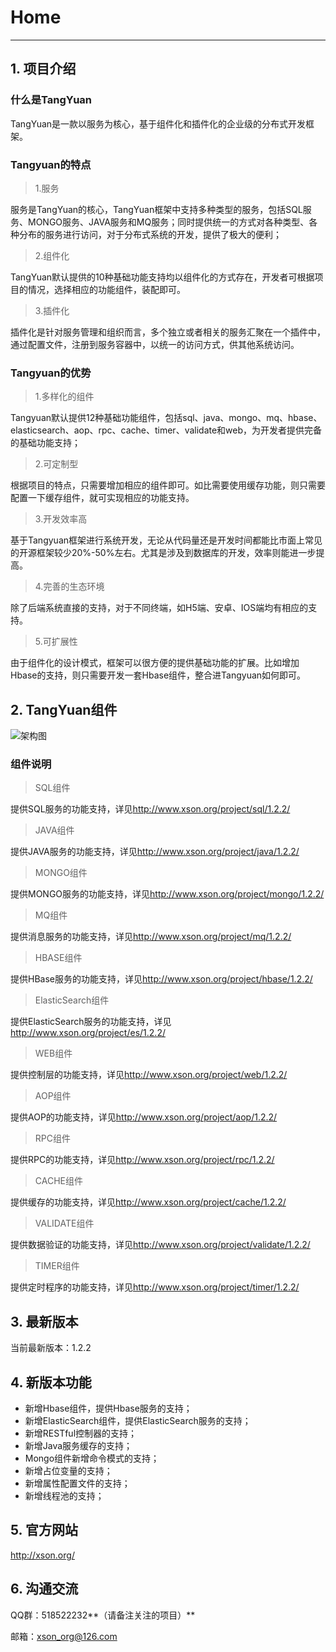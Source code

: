# Home

------

## 1. 项目介绍

### 什么是TangYuan

TangYuan是一款以服务为核心，基于组件化和插件化的企业级的分布式开发框架。
	
### Tangyuan的特点

> 1.服务

服务是TangYuan的核心，TangYuan框架中支持多种类型的服务，包括SQL服务、MONGO服务、JAVA服务和MQ服务；同时提供统一的方式对各种类型、各种分布的服务进行访问，对于分布式系统的开发，提供了极大的便利；

> 2.组件化

TangYuan默认提供的10种基础功能支持均以组件化的方式存在，开发者可根据项目的情况，选择相应的功能组件，装配即可。

> 3.插件化

插件化是针对服务管理和组织而言，多个独立或者相关的服务汇聚在一个插件中，通过配置文件，注册到服务容器中，以统一的访问方式，供其他系统访问。

### Tangyuan的优势

> 1.多样化的组件

Tangyuan默认提供12种基础功能组件，包括sql、java、mongo、mq、hbase、elasticsearch、aop、rpc、cache、timer、validate和web，为开发者提供完备的基础功能支持；

> 2.可定制型

根据项目的特点，只需要增加相应的组件即可。如比需要使用缓存功能，则只需要配置一下缓存组件，就可实现相应的功能支持。
	
> 3.开发效率高

基于Tangyuan框架进行系统开发，无论从代码量还是开发时间都能比市面上常见的开源框架较少20%-50%左右。尤其是涉及到数据库的开发，效率则能进一步提高。
	
> 4.完善的生态环境

除了后端系统直接的支持，对于不同终端，如H5端、安卓、IOS端均有相应的支持。
	
> 5.可扩展性

由于组件化的设计模式，框架可以很方便的提供基础功能的扩展。比如增加Hbase的支持，则只需要开发一套Hbase组件，整合进Tangyuan如何即可。


## 2. TangYuan组件

![架构图](http://www.xson.org/project/tangyuan/1.2.2/images/01_1.2.2.png)

### 组件说明

> SQL组件

提供SQL服务的功能支持，详见<http://www.xson.org/project/sql/1.2.2/>

> JAVA组件

提供JAVA服务的功能支持，详见<http://www.xson.org/project/java/1.2.2/>

> MONGO组件

提供MONGO服务的功能支持，详见<http://www.xson.org/project/mongo/1.2.2/>

> MQ组件

提供消息服务的功能支持，详见<http://www.xson.org/project/mq/1.2.2/>

> HBASE组件

提供HBase服务的功能支持，详见<http://www.xson.org/project/hbase/1.2.2/>

> ElasticSearch组件

提供ElasticSearch服务的功能支持，详见<http://www.xson.org/project/es/1.2.2/>

> WEB组件

提供控制层的功能支持，详见<http://www.xson.org/project/web/1.2.2/>

> AOP组件

提供AOP的功能支持，详见<http://www.xson.org/project/aop/1.2.2/>

> RPC组件

提供RPC的功能支持，详见<http://www.xson.org/project/rpc/1.2.2/>

> CACHE组件

提供缓存的功能支持，详见<http://www.xson.org/project/cache/1.2.2/>

> VALIDATE组件

提供数据验证的功能支持，详见<http://www.xson.org/project/validate/1.2.2/>

> TIMER组件

提供定时程序的功能支持，详见<http://www.xson.org/project/timer/1.2.2/>

## 3. 最新版本

当前最新版本：1.2.2

## 4. 新版本功能

+ 新增Hbase组件，提供Hbase服务的支持；
+ 新增ElasticSearch组件，提供ElasticSearch服务的支持；
+ 新增RESTful控制器的支持；
+ 新增Java服务缓存的支持；
+ Mongo组件新增命令模式的支持；
+ 新增占位变量的支持；
+ 新增属性配置文件的支持；
+ 新增线程池的支持；

## 5. 官方网站

<http://xson.org/>

## 6. 沟通交流

QQ群：518522232**（请备注关注的项目）**

邮箱：xson_org@126.com